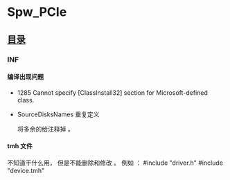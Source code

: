 # Spw_PCIe 
## [目录](README.md)

### INF  

#### 编译出现问题  

- 1285	Cannot specify [ClassInstall32] section for Microsoft-defined class. 
  
- SourceDisksNames 重复定义 

    将多余的给注释掉 。 

#### tmh 文件 

不知道干什么用， 但是不能删除和修改 。 
例如 ：
#include "driver.h"
#include "device.tmh"  




     
